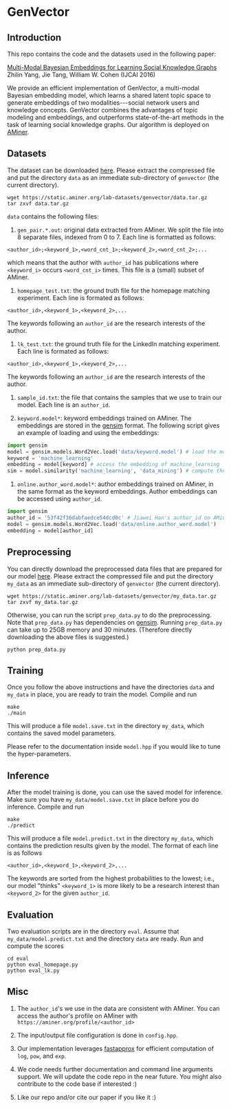 # GenVector

## Introduction

This repo contains the code and the datasets used in the following paper:

[Multi-Modal Bayesian Embeddings for Learning Social Knowledge Graphs](https://arxiv.org/abs/1508.00715)
Zhilin Yang, Jie Tang, William W. Cohen (IJCAI 2016)

We provide an efficient implementation of GenVector, a multi-modal Bayesian embedding model, which learns a shared latent topic space to generate embeddings of
two modalities---social network users and knowledge concepts. GenVector combines the advantages of topic modeling and embeddings, and
outperforms state-of-the-art methods in the task of learning social knowledge graphs. Our algorithm is deployed on [AMiner](http://aminer.org/).

## Datasets

The dataset can be downloaded [here](https://static.aminer.org/lab-datasets/genvector/data.tar.gz). Please extract the compressed file and
put the directory `data` as an immediate sub-directory of `genvector` (the current directory).
```
wget https://static.aminer.org/lab-datasets/genvector/data.tar.gz
tar zxvf data.tar.gz
```

`data` contains the following files:

1. `gen_pair.*.out`: original data extracted from AMiner. We split the file into 8 separate files, indexed from 0 to 7. Each line is formatted 
as follows:

  ```
  <author_id>;<keyword_1>,<word_cnt_1>;<keyword_2>,<word_cnt_2>;...
  ```
  
  which means that the author with `author_id` has publications where `<keyword_i>` occurs `<word_cnt_i>` times. This file is a (small) subset
  of AMiner.

1. `homepage_test.txt`: the ground truth file for the homepage matching experiment. Each line is formated as follows:

  ```
  <author_id>,<keyword_1>,<keyword_2>,...
  ```

  The keywords following an `author_id` are the research interests of the author.
  
1. `lk_test.txt`: the ground truth file for the LinkedIn matching experiment. Each line is formated as follows:

  ```
  <author_id>,<keyword_1>,<keyword_2>,...
  ```
  
  The keywords following an `author_id` are the research interests of the author.
  
1. `sample_id.txt`: the file that contains the samples that we use to train our model. Each line is an `author_id`.

1. `keyword.model*`: keyword embeddings trained on AMiner. The embeddings are stored in the [gensim](http://radimrehurek.com/gensim/install.html) format. The following
script gives an example of loading and using the embeddings:
  ```python
  import gensim
  model = gensim.models.Word2Vec.load('data/keyword.model') # load the model
  keyword = 'machine_learning'
  embedding = model[keyword] # access the embedding of machine_learning
  sim = model.similarity('machine_learning', 'data_mining') # compute the similarity between data_mining and machine_learning
  ```

1. `online.author_word.model*`: author embeddings trained on AMiner, in the same format as the keyword embeddings. Author embeddings can be
accessed using `author_id`.
  ```python
  import gensim
  author_id = '53f42f36dabfaedce54dcd0c' # Jiawei Han's author_id on AMiner
  model = gensim.models.Word2Vec.load('data/online.author_word.model')
  embedding = model[author_id]
  ```

## Preprocessing

You can directly download the preprocessed data files that are prepared for our model [here](https://static.aminer.org/lab-datasets/genvector/my_data.tar.gz).
Please extract the compressed file and put the directory `my_data` as an immediate sub-directory of `genvector` (the current directory).
```
wget https://static.aminer.org/lab-datasets/genvector/my_data.tar.gz
tar zxvf my_data.tar.gz
```

Otherwise, you can run the script `prep_data.py` to do the preprocessing. Note that `prep_data.py` has dependencies on [gensim](http://radimrehurek.com/gensim/install.html).
Running `prep_data.py` can take up to 25GB memory and 30 minutes. (Therefore directly downloading the above files is suggested.)
```
python prep_data.py
```

## Training

Once you follow the above instructions and have the directories `data` and `my_data` in place, you are ready to train the model. Compile
and run
```
make
./main
```

This will produce a file `model.save.txt` in the directory `my_data`, which contains the saved model parameters.

Please refer to the documentation inside `model.hpp` if you would like to tune the hyper-parameters.

## Inference

After the model training is done, you can use the saved model for inference. Make sure you have `my_data/model.save.txt` in place before you do inference. Compile and run
```
make
./predict
```

This will produce a file `model.predict.txt` in the directory `my_data`, which contains the prediction results given by the model.
The format of each line is as follows
```
<author_id>,<keyword_1>,<keyword_2>,...
```

The keywords are sorted from the highest probabilities to the lowest; i.e., our model "thinks" `<keyword_1>` is more likely to be a research interest than `<keyword_2>`
for the given `author_id`.

## Evaluation

Two evaluation scripts are in the directory `eval`. Assume that `my_data/model.predict.txt` and the directory `data` are ready. Run and compute
the scores
```
cd eval
python eval_homepage.py
python eval_lk.py
```

## Misc

1. The `author_id`'s we use in the data are consistent with AMiner. You can access the author's profile on AMiner with
`https://aminer.org/profile/<author_id>`

1. The input/output file configuration is done in `config.hpp`.

1. Our implementation leverages [fastapprox](https://github.com/Nigh/fastapprox) for efficient computation of `log`, `pow`, and `exp`.

1. We code needs further documentation and command line arguments support. We will update the code repo in the near future. You might also
contribute to the code base if interested :)

1. Like our repo and/or cite our paper if you like it :)

